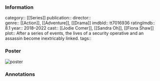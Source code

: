 ### Information
category:: [[Series]]
publication:: 
director::  
genre:: [[Action]], [[Adventure]], [[Drama]]
imdbId:: tt7016936
ratingImdb:: 8.1
year:: 2018–2022
cast:: [[Jodie Comer]], [[Sandra Oh]], [[Fiona Shaw]]
plot:: After a series of events, the lives of a security operative and an assassin become inextricably linked.
tags::


### Poster
![poster](https://m.media-amazon.com/images/M/MV5BZDJmODFjMzEtNTE4MS00OGViLTk4OGYtZjg3OGFhM2VlOTliXkEyXkFqcGdeQXVyMTkxNjUyNQ@@._V1_SX300.jpg)


### Annotations
